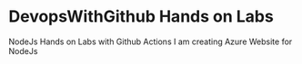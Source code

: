 # DevopsWithGithub Hands on Labs
 NodeJs Hands on Labs with Github Actions
I am creating Azure Website for NodeJs
